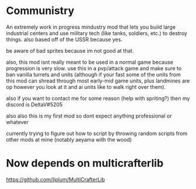 # Communistry
An extremely work in progress mindustry mod that lets you build large industrial centers and use military tech (like tanks, soldiers, etc.) to destroy things. also based off of the USSR because yes.

be aware of bad sprites because im not good at that.

also, this mod isnt really meant to be used in a normal game because progression is very slow. use this in a pvp/attack game and make sure to ban vanilla turrets and units (although if your fast some of the units from this mod can shread through most early-mid game units, plus landmines are op however you look at it and ai units like to walk right over them).

also if you want to contact me for some reason (help with spriting?) then my discord is DeltaV#5205

also also this is my first mod so dont expect anything professional or whatever

currently trying to figure out how to script by throwing random scripts from other mods at mine (notably aeyama with the wood)


# Now depends on multicrafterlib
https://github.com/liplum/MultiCrafterLib

